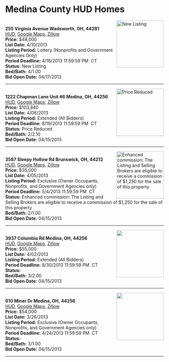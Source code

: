 # Medina County HUD Homes

[<img alt="New Listing" src="https://www.hudhomestore.com/pages/ImageShow.aspx?Case=412-559478" align="right" style="height:150px;">](http://www.hudhomestore.com/Listing/PropertyDetails.aspx?caseNumber=412-559478)  
**255 Virginia Avenue Wadsworth, OH, 44281**  
[HUD](http://www.hudhomestore.com/Listing/PropertyDetails.aspx?caseNumber=412-559478), [Google Maps](http://maps.google.com/maps?q=255+Virginia+Avenue+Wadsworth%2C+OH%2C+44281), [Zillow](http://www.zillow.com/homes/255+Virginia+Avenue+Wadsworth%2C+OH%2C+44281/)  
**Price:** $48,000  
**List Date:** 4/10/2013  
**Listing Period:** Lottery (Nonprofits and Government Agencies Only)  
**Period Deadline:** 4/16/2013 11:59:59 PM  CT  
**Status:** New Listing  
**Bed/Bath:** 4/1.00  
**Bid Open Date:** 04/17/2013

***

[<img alt="Price Reduced" src="https://www.hudhomestore.com/pages/ImageShow.aspx?Case=412-634528" align="right" style="height:150px;">](http://www.hudhomestore.com/Listing/PropertyDetails.aspx?caseNumber=412-634528)  
**1222 Chapman Lane Unit #6 Medina, OH, 44256**  
[HUD](http://www.hudhomestore.com/Listing/PropertyDetails.aspx?caseNumber=412-634528), [Google Maps](http://maps.google.com/maps?q=1222+Chapman+Lane+Unit+%236+Medina%2C+OH%2C+44256), [Zillow](http://www.zillow.com/homes/1222+Chapman+Lane+Unit+%236+Medina%2C+OH%2C+44256/)  
**Price:** $103,840  
**List Date:** 4/06/2013  
**Listing Period:** Extended (All Bidders)  
**Period Deadline:** 8/19/2013 11:59:59 PM  CT  
**Status:** Price Reduced  
**Bed/Bath:** 2/2.10  
**Bid Open Date:** 04/15/2013

***

[<img alt="Enhanced commission: The Listing and Selling Brokers are eligible to receive a commission of $1,250 for the sale of this property" src="https://www.hudhomestore.com/pages/ImageShow.aspx?Case=412-619562" align="right" style="height:150px;">](http://www.hudhomestore.com/Listing/PropertyDetails.aspx?caseNumber=412-619562)  
**3587 Sleepy Hollow Rd Brunswick, OH, 44212**  
[HUD](http://www.hudhomestore.com/Listing/PropertyDetails.aspx?caseNumber=412-619562), [Google Maps](http://maps.google.com/maps?q=3587+Sleepy+Hollow+Rd+Brunswick%2C+OH%2C+44212), [Zillow](http://www.zillow.com/homes/3587+Sleepy+Hollow+Rd+Brunswick%2C+OH%2C+44212/)  
**Price:** $35,000  
**List Date:** 4/05/2013  
**Listing Period:** Exclusive (Owner Occupants, Nonprofits, and Government Agencies only)  
**Period Deadline:** 5/4/2013 11:59:59 PM  CT  
**Status:** Enhanced commission: The Listing and Selling Brokers are eligible to receive a commission of $1,250 for the sale of this property  
**Bed/Bath:** 2/1.00  
**Bid Open Date:** 04/15/2013

***

[<img alt="" src="https://www.hudhomestore.com/pages/ImageShow.aspx?Case=412-524565" align="right" style="height:150px;">](http://www.hudhomestore.com/Listing/PropertyDetails.aspx?caseNumber=412-524565)  
**3937 Columbia Rd Medina, OH, 44256**  
[HUD](http://www.hudhomestore.com/Listing/PropertyDetails.aspx?caseNumber=412-524565), [Google Maps](http://maps.google.com/maps?q=3937+Columbia+Rd+Medina%2C+OH%2C+44256), [Zillow](http://www.zillow.com/homes/3937+Columbia+Rd+Medina%2C+OH%2C+44256/)  
**Price:** $55,000  
**List Date:** 4/02/2013  
**Listing Period:** Extended (All Bidders)  
**Period Deadline:** 8/30/2013 11:59:59 PM  CT  
**Status:**   
**Bed/Bath:** 3/2.00  
**Bid Open Date:** 04/15/2013

***

[<img alt="" src="https://www.hudhomestore.com/pages/ImageShow.aspx?Case=412-495739" align="right" style="height:150px;">](http://www.hudhomestore.com/Listing/PropertyDetails.aspx?caseNumber=412-495739)  
**610 Miner Dr Medina, OH, 44256**  
[HUD](http://www.hudhomestore.com/Listing/PropertyDetails.aspx?caseNumber=412-495739), [Google Maps](http://maps.google.com/maps?q=610+Miner+Dr+Medina%2C+OH%2C+44256), [Zillow](http://www.zillow.com/homes/610+Miner+Dr+Medina%2C+OH%2C+44256/)  
**Price:** $54,000  
**List Date:** 3/26/2013  
**Listing Period:** Exclusive (Owner Occupants, Nonprofits, and Government Agencies only)  
**Period Deadline:** 4/24/2013 11:59:59 PM  CT  
**Status:**   
**Bed/Bath:** 3/1.00  
**Bid Open Date:** 04/15/2013

***


